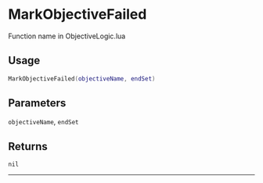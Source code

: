 # MarkObjectiveFailed
Function name in ObjectiveLogic.lua
## Usage
```lua
MarkObjectiveFailed(objectiveName, endSet)
```
## Parameters
`objectiveName`, `endSet`
## Returns
`nil`

---